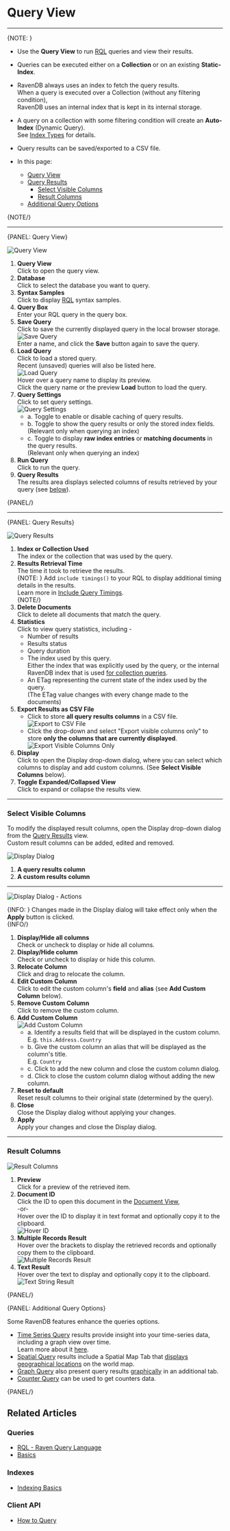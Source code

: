﻿# Query View
---

{NOTE: }

* Use the **Query View** to run [RQL](../../../indexes/querying/what-is-rql) queries and view their results.  
* Queries can be executed either on a **Collection** or on an existing **Static-Index**.  
* RavenDB always uses an index to fetch the query results.  
  When a query is executed over a Collection (without any filtering condition),  
  RavenDB uses an internal index that is kept in its internal storage.  
* A query on a collection with some filtering condition will create an **Auto-Index** (Dynamic Query).  
  See [Index Types](../../../studio/database/indexes/indexes-overview#index-types) for details.  
* Query results can be saved/exported to a CSV file.  

* In this page:  
  * [Query View](../../../studio/database/queries/query-view#query-view)  
  * [Query Results](../../../studio/database/queries/query-view#query-results)  
      * [Select Visible Columns](../../../studio/database/queries/query-view#select-visible-columns)  
      * [Result Columns](../../../studio/database/queries/query-view#result-columns)  
  * [Additional Query Options](../../../studio/database/queries/query-view#additional-query-options)  

{NOTE/}

---

{PANEL: Query View}

![Query View](images/query-view.png "Query View")

1. **Query View**  
   Click to open the query view.  
2. **Database**  
   Click to select the database you want to query.  
3. **Syntax Samples**  
   Click to display [RQL](../../../indexes/querying/basics) syntax samples.  
4. **Query Box**  
   Enter your RQL query in the query box.  
5. **Save Query**  
   Click to save the currently displayed query in the local browser storage.  
   ![Save Query](images/query-view-save-query.png "Save Query")  
   Enter a name, and click the **Save** button again to save the query.  
6. **Load Query**  
   Click to load a stored query.  
   Recent (unsaved) queries will also be listed here.  
   ![Load Query](images/query-view-load-query.png "Load Query")  
   Hover over a query name to display its preview.  
   Click the query name or the preview **Load** button to load the query.  
7. **Query Settings**  
   Click to set query settings.  
   ![Query Settings](images/query-view-settings.png "Query Settings")  
     * a. Toggle to enable or disable caching of query results.  
     * b. Toggle to show the query results or only the stored index fields.  
       (Relevant only when querying an index)  
     * c. Toggle to display **raw index entries** or **matching documents** in the query results.  
       (Relevant only when querying an index)  
8. **Run Query**  
   Click to run the query.  
9. **Query Results**  
   The results area displays selected columns of results retrieved by your query (see [below](../../../studio/database/queries/query-view#query-results)).  

{PANEL/}

---

{PANEL: Query Results}

![Query Results](images/query-view-query-results.png "Query Results")

1. **Index or Collection Used**  
   The index or the collection that was used by the query.  
2. **Results Retrieval Time**  
   The time it took to retrieve the results.  
   {NOTE: }
   Add `include timings()` to your RQL to display additional timing details in the results.  
   Learn more in [Include Query Timings](../../../client-api/session/querying/debugging/query-timings).  
   {NOTE/}
3. **Delete Documents**  
   Click to delete all documents that match the query.  
4. **Statistics**  
   Click to view query statistics, including -  
    * Number of results  
    * Results status  
    * Query duration  
    * The index used by this query.  
      Either the index that was explicitly used by the query, or the internal RavenDB index that is 
      used [for collection queries](../../../client-api/faq/what-is-a-collection#collection-usages).  
    * An ETag representing the current state of the index used by the query.  
      (The ETag value changes with every change made to the documents)  
5. **Export Results as CSV File**  
    * Click to store **all query results columns** in a CSV file.  
      ![Export to CSV File](images/query-view-export-to-csv-file.png "Export to CSV File")
    * Click the drop-down and select "Export visible columns only" 
      to store **only the columns that are currently displayed**.  
      ![Export Visible Columns Only](images/query-view-export-visible-columns-only.png "Export Visible Columns Only")
6. **Display**  
   Click to open the Display drop-down dialog, where you can select which columns 
   to display and add custom columns. (See **Select Visible Columns** below).
7. **Toggle Expanded/Collapsed View**  
   Click to expand or collapse the results view.  

---

### Select Visible Columns

To modify the displayed result columns, open the Display drop-down dialog from the [Query Results](../../../studio/database/queries/query-view#query-results) view.  
Custom result columns can be added, edited and removed.  

![Display Dialog](images/query-view-display-dialog.png "Display Dialog")

1. **A query results column**
2. **A custom results column**

---

![Display Dialog - Actions](images/query-view-display-dialog-actions.png "Display Dialog - Actions")

{INFO: }
Changes made in the Display dialog will take effect only when the **Apply** button is clicked.  
{INFO/}

1. **Display/Hide all columns**  
   Check or uncheck to display or hide all columns.  
2. **Display/Hide column**  
   Check or uncheck to display or hide this column.  
3. **Relocate Column**  
   Click and drag to relocate the column.  
4. **Edit Custom Column**  
   Click to edit the custom column's **field** and **alias** (see **Add Custom Column** below).  
5. **Remove Custom Column**  
   Click to remove the custom column.  
6. **Add Custom Column**  
   ![Add Custom Column](images/query-view-add-custom-column.png "Add Custom Column")  
    * a. Identify a results field that will be displayed in the custom column.  
      E.g. `this.Address.Country`  
    * b. Give the custom column an alias that will be displayed as the column's title.  
      E.g. `Country`  
    * c. Click to add the new column and close the custom column dialog.  
    * d. Click to close the custom column dialog without adding the new column.  
7. **Reset to default**  
   Reset result columns to their original state (determined by the query).  
8. **Close**  
   Close the Display dialog without applying your changes.  
9. **Apply**  
   Apply your changes and close the Display dialog.  

---

### Result Columns

![Result Columns](images/query-view-result-columns.png "Result Columns")

1. **Preview**  
   Click for a preview of the retrieved item.  
2. **Document ID**  
   Click the ID to open this document in the [Document View](../../../studio/database/documents/document-view),  
   -or-  
   Hover over the ID to display it in text format and optionally copy it to the clipboard.  
    ![Hover ID](images/query-view-ID-column.png "Hover ID")  
3. **Multiple Records Result**  
   Hover over the brackets to display the retrieved records and optionally copy them to the clipboard.  
    ![Multiple Records Result](images/query-view-multiple-records-result.png "Multiple Records Result")  
4. **Text Result**  
   Hover over the text to display and optionally copy it to the clipboard.  
    ![Text String Result](images/query-view-text-string-result.png "Text String Result")  

{PANEL/}

{PANEL: Additional Query Options}

Some RavenDB features enhance the queries options.  

* [Time Series Query](../../../document-extensions/timeseries/overview) results provide insight 
  into your time-series data, including a graph view over time.  
  Learn more about it [here](../../../studio/database/document-extensions/time-series#querying-time-series).  
* [Spatial Query](../../../studio/database/queries/spatial-queries-map-view) results include 
  a Spatial Map Tab that [displays geographical locations](../../../studio/database/queries/spatial-queries-map-view#spatial-map-view) 
  on the world map.  
* [Graph Query](../../../indexes/querying/graph/graph-queries-overview) also present query results 
  [graphically](../../../indexes/querying/graph/graph-queries-overview#creating-graph-queries) in an additional tab.  
* [Counter Query](../../../document-extensions/counters/counters-and-other-features#counters-and-queries) can be used to get counters data.  

{PANEL/}

## Related Articles

### Queries
- [RQL - Raven Query Language](../../../indexes/querying/what-is-rql)  
- [Basics](../../../indexes/querying/basics)  

### Indexes
- [Indexing Basics](../../../indexes/indexing-basics)  

### Client API
- [How to Query](../../../client-api/session/querying/how-to-query)  
